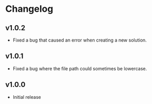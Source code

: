 # Changelog

## v1.0.2

* Fixed a bug that caused an error when creating a new solution.

## v1.0.1

* Fixed a bug where the file path could sometimes be lowercase.

## v1.0.0

* Initial release
